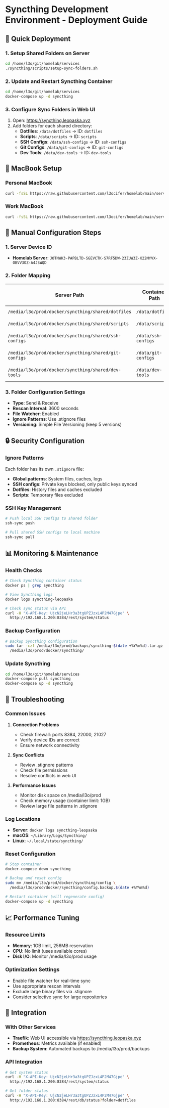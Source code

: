 # Syncthing Development Environment - Deployment Guide

## 🚀 Quick Deployment

### 1. Setup Shared Folders on Server
```bash
cd /home/l3o/git/homelab/services
./syncthing/scripts/setup-sync-folders.sh
```

### 2. Update and Restart Syncthing Container
```bash
cd /home/l3o/git/homelab/services
docker-compose up -d syncthing
```

### 3. Configure Sync Folders in Web UI
1. Open: https://syncthing.leopaska.xyz
2. Add folders for each shared directory:
   - **Dotfiles**: `/data/dotfiles` → ID: `dotfiles`
   - **Scripts**: `/data/scripts` → ID: `scripts`
   - **SSH Configs**: `/data/ssh-configs` → ID: `ssh-configs`
   - **Git Configs**: `/data/git-configs` → ID: `git-configs`
   - **Dev Tools**: `/data/dev-tools` → ID: `dev-tools`

## 📱 MacBook Setup

### Personal MacBook
```bash
curl -fsSL https://raw.githubusercontent.com/l3ocifer/homelab/main/services/syncthing/scripts/macos-setup.sh | bash
```

### Work MacBook
```bash
curl -fsSL https://raw.githubusercontent.com/l3ocifer/homelab/main/services/syncthing/scripts/macos-setup.sh | bash
```

## 🔧 Manual Configuration Steps

### 1. Server Device ID
- **Homelab Server**: `JOTNWK3-PAPBLTD-SGEVCTK-S7RF5DW-23ZUW3Z-X22MYVX-OBVV3OZ-A4JSWQD`

### 2. Folder Mapping

| Server Path | Container Path | MacBook Path (Personal) | MacBook Path (Work) |
|-------------|----------------|-------------------------|---------------------|
| `/media/l3o/prod/docker/syncthing/shared/dotfiles` | `/data/dotfiles` | `~/dev-sync/dotfiles` | `~/work-dev-sync/dotfiles` |
| `/media/l3o/prod/docker/syncthing/shared/scripts` | `/data/scripts` | `~/dev-sync/scripts` | `~/work-dev-sync/scripts` |
| `/media/l3o/prod/docker/syncthing/shared/ssh-configs` | `/data/ssh-configs` | `~/dev-sync/ssh-configs` | `~/work-dev-sync/ssh-configs` |
| `/media/l3o/prod/docker/syncthing/shared/git-configs` | `/data/git-configs` | `~/dev-sync/git-configs` | `~/work-dev-sync/git-configs` |
| `/media/l3o/prod/docker/syncthing/shared/dev-tools` | `/data/dev-tools` | `~/dev-sync/dev-tools` | `~/work-dev-sync/dev-tools` |

### 3. Folder Configuration Settings
- **Type**: Send & Receive
- **Rescan Interval**: 3600 seconds
- **File Watcher**: Enabled
- **Ignore Patterns**: Use .stignore files
- **Versioning**: Simple File Versioning (keep 5 versions)

## 🔒 Security Configuration

### Ignore Patterns
Each folder has its own `.stignore` file:
- **Global patterns**: System files, caches, logs
- **SSH configs**: Private keys blocked, only public keys synced
- **Dotfiles**: History files and caches excluded
- **Scripts**: Temporary files excluded

### SSH Key Management
```bash
# Push local SSH configs to shared folder
ssh-sync push

# Pull shared SSH configs to local machine
ssh-sync pull
```

## 📊 Monitoring & Maintenance

### Health Checks
```bash
# Check Syncthing container status
docker ps | grep syncthing

# View Syncthing logs
docker logs syncthing-leopaska

# Check sync status via API
curl -H "X-API-Key: UjcN2jeLHr3a3tgUPZJzxL4P2M47Gjpe" \
  http://192.168.1.200:8384/rest/system/status
```

### Backup Configuration
```bash
# Backup Syncthing configuration
sudo tar -czf /media/l3o/prod/backups/syncthing-$(date +%Y%m%d).tar.gz \
  /media/l3o/prod/docker/syncthing/
```

### Update Syncthing
```bash
cd /home/l3o/git/homelab/services
docker-compose pull syncthing
docker-compose up -d syncthing
```

## 🚨 Troubleshooting

### Common Issues

1. **Connection Problems**
   - Check firewall: ports 8384, 22000, 21027
   - Verify device IDs are correct
   - Ensure network connectivity

2. **Sync Conflicts**
   - Review .stignore patterns
   - Check file permissions
   - Resolve conflicts in web UI

3. **Performance Issues**
   - Monitor disk space on /media/l3o/prod
   - Check memory usage (container limit: 1GB)
   - Review large file patterns in .stignore

### Log Locations
- **Server**: `docker logs syncthing-leopaska`
- **macOS**: `~/Library/Logs/Syncthing/`
- **Linux**: `~/.local/state/syncthing/`

### Reset Configuration
```bash
# Stop container
docker-compose down syncthing

# Backup and reset config
sudo mv /media/l3o/prod/docker/syncthing/config \
  /media/l3o/prod/docker/syncthing/config.backup.$(date +%Y%m%d)

# Restart container (will regenerate config)
docker-compose up -d syncthing
```

## 📈 Performance Tuning

### Resource Limits
- **Memory**: 1GB limit, 256MB reservation
- **CPU**: No limit (uses available cores)
- **Disk I/O**: Monitor /media/l3o/prod usage

### Optimization Settings
- Enable file watcher for real-time sync
- Use appropriate rescan intervals
- Exclude large binary files via .stignore
- Consider selective sync for large repositories

## 🔗 Integration

### With Other Services
- **Traefik**: Web UI accessible via https://syncthing.leopaska.xyz
- **Prometheus**: Metrics available (if enabled)
- **Backup System**: Automated backups to /media/l3o/prod/backups

### API Integration
```bash
# Get system status
curl -H "X-API-Key: UjcN2jeLHr3a3tgUPZJzxL4P2M47Gjpe" \
  http://192.168.1.200:8384/rest/system/status

# Get folder status
curl -H "X-API-Key: UjcN2jeLHr3a3tgUPZJzxL4P2M47Gjpe" \
  http://192.168.1.200:8384/rest/db/status?folder=dotfiles
```
